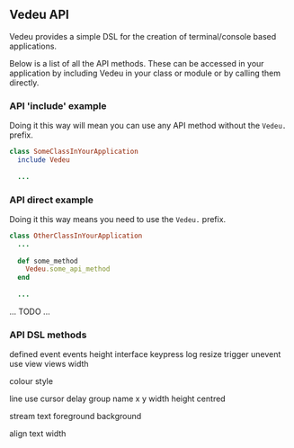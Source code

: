 ## Vedeu API

Vedeu provides a simple DSL for the creation of terminal/console based
applications.

Below is a list of all the API methods. These can be accessed in your
application by including Vedeu in your class or module or by calling them directly.


### API 'include' example

Doing it this way will mean you can use any API method without the `Vedeu.` prefix.

```ruby
class SomeClassInYourApplication
  include Vedeu
  
  ...
```


### API direct example

Doing it this way means you need to use the `Vedeu.` prefix.

```ruby
class OtherClassInYourApplication
  ...
   
  def some_method
    Vedeu.some_api_method   
  end
   
  ...
```

... TODO ...


### API DSL methods

defined
event
events
height
interface
keypress
log
resize
trigger
unevent
use
view
views
width

colour
style

line
use
cursor
delay
group
name
x
y
width
height
centred

stream
text
foreground
background

align
text
width